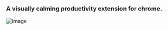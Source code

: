 ### A visually calming productivity extension for chrome.
![image](https://user-images.githubusercontent.com/20191885/219712394-9b5f485d-1707-4d84-9e69-7ab02b7cba23.png)

